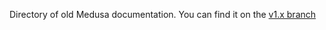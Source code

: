 Directory of old Medusa documentation. You can find it on the [v1.x branch](https://github.com/medusajs/medusa/tree/v1.x)